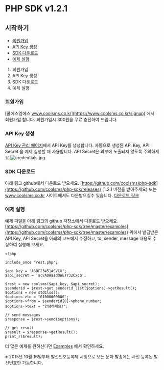# PHP SDK v1.2.1

## 시작하기

* [회원가입](https://developer.coolsms.co.kr/SDK_PHP_GettingStarted_ko#%ED%9A%8C%EC%9B%90%EA%B0%80%EC%9E%85)
* [API Key 생성](https://developer.coolsms.co.kr/SDK_PHP_GettingStarted_ko#APIKey%EC%83%9D%EC%84%B1)
* [SDK 다운로드](https://developer.coolsms.co.kr/SDK_PHP_GettingStarted_ko#SDK%EB%8B%A4%EC%9A%B4%EB%A1%9C%EB%93%9C)
* [예제 실행](https://developer.coolsms.co.kr/SDK_PHP_GettingStarted_ko#%EC%98%88%EC%A0%9C%EC%8B%A4%ED%96%89)

1. 회원가입
2. API Key 생성
3. SDK 다운로드
4. 예제 실행

### 회원가입

[쿨에스엠에스 www.coolsms.co.kr](https://www.coolsms.co.kr/signup) 에서 회원가입 합니다. 회원가입시 300원을 무료 충전하여 드립니다.

### API Key 생성

[API Key 관리 페이지](https://www.coolsms.co.kr/credentials)에서 API Key를 생성합니다. 자동으로 생성된 API Key, API Secret 을 예제 실행할 때 사용합니다. API Secret은 외부에 노출되지 않도록 주의하세요.![credentials.jpg](http://www.coolsms.co.kr/files/attach/images/563554/556/563/c424c29d8f6d86d8630b5fa1ddf6ae15.jpg)

### SDK 다운로드

아래 링크 github에서 다운로드 받으세요. [https://github.com/coolsms/php-sdk](https://github.com/coolsms/php-sdk/releases) \(1.2.1 버전을 받아주세요\) 또는 www.coolsms.co.kr 사이트에서도 다운받으실수 있습니다.  [다운로드 링크](https://developer.coolsms.co.kr/download/3130218)

### 예제 실행

예제 파일을 아래 링크의 github 저장소에서 다운로드 받으세요. [https://github.com/coolsms/php-sdk/tree/master/examples](https://github.com/coolsms/php-sdk/tree/master/examples) 위에서 발급받은 API Key, API Secret을 아래의 코드에서 수정하고, to, sender, message 내용도 수정하여 실행해 보세요.  

```text
<?php

include_once 'rest.php';

$api_key = 'ASDF23451ASVCX';
$api_secret = 'acvADWasdQWETY32Cxcb';

$rest = new coolsms($api_key, $api_secret);
$senderid = $rest->get_senderid_list($options)->getResult();
$options = new stdClss();
$options->to = "01000000000";
$options->from = $senderid[0]->phone_number;
$options->text = "안녕하세요!";

// send messages
$response = $rest->send($options);

// get result 
$result = $response->getResult();
print_r($result);
```

더 많은 예제를 원하신다면 [Examples](https://developer.coolsms.co.kr/SDK_PHP_Examples_ko) 에서 확인하세요.  

 ※ 2015년 10월 16일부터 발신번호등록제 시행으로 모든 문자 발송에는 사전 등록된 발신번호만 가능합니다.

